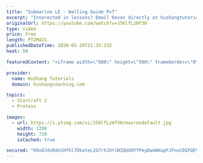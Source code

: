 ```yaml
---
title: "Submarine LE - Walling Guide PvT"
excerpt: "Interested in lessons? Email Devon directly at hushangtutorials@outlook.com ------------------------------------------------------------------------------------------------------- Want to support HuShang Tutorials directly? Patreon is a website where you can contribute a monthly donation that will help"
originalUrl: https://youtube.com/watch?v=J56lfLzHf30
type: video
price: Free
length: PT2M41S
publishedDateTime: 2020-05-29T21:35:23Z
heat: 50

featuredContent: "<iframe width=\"800\" height=\"500\" frameborder=\"0\" src=\"https://www.youtube.com/embed/J56lfLzHf30\" allow=\"accelerometer; autoplay; encrypted-media; gyroscope; picture-in-picture\" allowfullscreen></iframe>"

provider:
  name: HuShang Tutorials
  domain: hushangcoaching.com

topics:
  - StarCraft 2
  - Protoss

images:
  - url: https://i.ytimg.com/vi/J56lfLzHf30/maxresdefault.jpg
    width: 1280
    height: 720
    isCached: true

secured: "K9x0JdsRdnCHfhl7DkateL2G7rXJUYiNIQUGOYYPeyDw4AKupFJFnxC8GFQEVfG5KHWkVtt6zpsmxGu2pGwgSmbhb4zVSX6fnzWpf2SfqqI2M/UpKct+uRlGGsh5PNcq9Y0r0xq+oTyfMYTDBVBiogp0Z0Ufn5MuUQgr6FUe4zZ/1SoQoRkZox4SKcyzL6OzCftjBxtYPwGzdTq1cVHwGzRiW1u2DCaTog0EJjQXpN3xdgGnzIaX3nVeAtLSCXEhyygjEKh0bHaNNYlXwIb0+A/99UwbLZu+el3s0yB0+BQv6J1E1ncObYluHN+I/1wdoEyHtyWQY+hQ95CPh6t7O3kb3m68QvC6R22faih6HzYNWNPkAvg9WNNjtW5GfTF1Wsg6aoKglSVO2hzTYKZEzB4mD2p34PjwebSFXHNpVxs=;sLWxltdPP17FRWdnWHxnxQ=="
---
```


